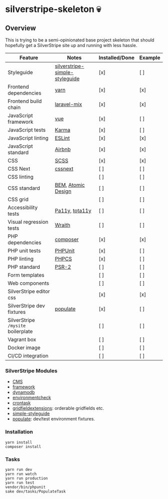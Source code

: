 # silverstripe-skeleton :skull:

## Overview

This is trying to be a semi-opinionated base project skeleton that should hopefully get a SilverStripe site up and running with less hassle. 

Feature | Notes | Installed/Done | Example
------------ | ------------- | ------------ | -----------
Styleguide | [silverstripe-simple-styleguide](https://github.com/benmanu/silverstripe-simple-styleguide) | [x] | [ ]
Frontend dependencies | [yarn](https://yarnpkg.com/en/) | [x] | [x]
Frontend build chain | [laravel-mix](https://github.com/JeffreyWay/laravel-mix) | [x] | [x]
JavaScript framework | [vue](https://vuejs.org/) | [x] | [ ]
JavaScript tests | [Karma](https://karma-runner.github.io/) | [x] | [ ]
JavaScript linting | [ESLint](http://eslint.org/) | [x] | [x]
JavaScript standard | [Airbnb](https://github.com/airbnb/javascript) | [x] | [x]
CSS | [SCSS](http://sass-lang.com/) | [x] | [x]
CSS Next | [cssnext](http://cssnext.io/) | [ ] | [ ]
CSS linting | | [ ] | [ ]
CSS standard | [BEM](https://css-tricks.com/bem-101/), [Atomic Design](http://bradfrost.com/blog/post/atomic-web-design/) | [ ] | [ ]
CSS grid | | [ ] | [ ]
Accessibility tests | [Pa11y](http://pa11y.org/), [tota11y](http://khan.github.io/tota11y/) | [ ] | [ ]
Visual regression tests | [Wraith](https://github.com/BBC-News/wraith) | [ ] | [ ]
PHP dependencies | [composer](https://getcomposer.org/) | [x] | [x]
PHP unit tests | [PHPUnit](https://phpunit.de/) | [x] | [ ]
PHP linting | [PHPCS](https://github.com/squizlabs/PHP_CodeSniffer) | [x] | [ ]
PHP standard | [PSR-2](http://www.php-fig.org/psr/psr-2/) | [ ] | [ ]
Form templates | | [ ] | [ ]
Web components | | [ ] | [ ]
SilverStripe editor css | | [x] | [x]
SilverStripe dev fixtures | [populate](https://github.com/dnadesign/silverstripe-populate) | [x] | [ ]
SilverStripe `/mysite` boilerplate | | [ ] | [ ]
Vagrant box | | [ ] | [ ]
Docker image | | [ ] | [ ]
CI/CD integration | | [ ] | [ ]

### SilverStripe Modules
- [CMS](https://github.com/silverstripe/silverstripe-cms)
- [framework](https://github.com/silverstripe/silverstripe-framework)
- [dynamodb](https://github.com/silverstripe/silverstripe-dynamodb)
- [environmentcheck](https://github.com/silverstripe/silverstripe-environmentcheck)
- [crontask](https://github.com/silverstripe/silverstripe-crontask)
- [gridfieldextensions](https://github.com/silverstripe-australia/silverstripe-gridfieldextensions): orderable gridfields etc.
- [simple-styleguide](https://github.com/benmanu/silverstripe-simple-styleguide)
- [populate](https://github.com/dnadesign/silverstripe-populate): dev/test environment fixtures.

### Installation

    yarn install
    composer install

### Tasks

    yarn run dev
    yarn run watch
    yarn run production
    yarn run test
    vendor/bin/phpunit
    sake dev/tasks/PopulateTask
